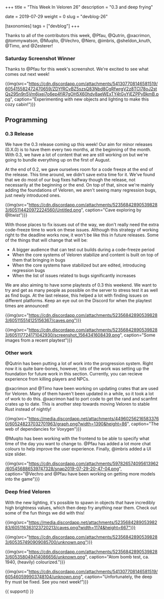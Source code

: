 +++
title = "This Week In Veloren 26"
description = "0.3 and deep frying"

date = 2019-07-29
weight = 0
slug = "devblog-26"

[taxonomies]
tags = ["devblog"]
+++

Thanks to all of the contributors this week, @Pfau, @Qutrin, @xacrimon, @tommywatson, @Muqito, @Vechro, @Nero, @imbris, @sheldon_knuth, @Timo, and @Zesterer!

### Saturday Screenshot Winner

Thanks to @Pfau for this week's screenshot. We're excited to see what comes out next week!

{{img(src="https://cdn.discordapp.com/attachments/541307708146581519/605415582472470659/ZDYfRCvBZ5szsQ83Nbd8CgRfwrgV2z8TCI78oJ2stQs295n9n5Vm6jxei7o6ep4fiR7gOH5X60hdv8aeWExTY4tGyYjEZPPyBkmB.png", caption="Experimenting with new objects and lighting to make this cozy cabin!")}}

## Programming

### 0.3 Release

We have the 0.3 release coming up this week! Our aim for minor releases (0.X.0) is to have them every two months, at the beginning of the month. With 0.3, we have a lot of content that we are still working on but we're going to bundle everything up on the first of August.

At the end of 0.2, we gave ourselves room for a code freeze at the end of the release. This time around, we didn't save extra time for it. We've found that we do most of our bug fixes halfway though the release, not necessarily at the beginning or the end. On top of that, since we're mainly adding the foundations of Veloren, we aren't seeing many regression bugs, just newly introduced ones.

{{img(src="https://cdn.discordapp.com/attachments/523568428905398283/605114420972224560/Untitled.png", caption="Cave exploring by @Itwist")}}

With those places to fix issues out of the way, we don't really need the extra code-freeze time to work on these issues. Although this strategy of working right to the deadline works now, it won't be like this in future releases. Some of the things that will change that will be:

- A bigger audience that can test out builds during a code-freeze period
- When the core systems of Veloren stabilize and content is built on top of them that bringing in bugs
- When the core systems have stabilized but are edited, introducing regression bugs
- When the list of issues related to bugs significantly increases

We are also aiming to have some playtests of 0.3 this weekend. We want to try and get as many people as possible on the server to stress test it as well as find bugs. At the last release, this helped a lot with finding issues on different platforms. Keep an eye out on the Discord for when the playtest times are announced!

{{img(src="https://cdn.discordapp.com/attachments/523568428905398283/605115514125156367/caves.png")}}

{{img(src="https://cdn.discordapp.com/attachments/523568428905398283/605117724171042930/screenshot_1564341608439.png", caption="Some images from a recent playtest")}}

### Other work

@Qutrin has been putting a lot of work into the progression system. Right now it is quite bare-bones, however, lots of the work was setting up the foundation for future work in this section. Currently, you can recieve experience from killing players and NPCs.

@xacrimon and @Timo have been working on updating crates that are used for Veloren. Many of them haven't been updated in a while, so it took a lot of work to do this. @xacrimon had to port code to get the rand and scanfmt crates up to date. This is another step towards moving Veloren to stable Rust instead of nightly!

{{img(src="https://media.discordapp.net/attachments/449602562165833760/605248237032701963/graph.png?width=1390&height=86", caption="The web of dependancies for Voxygen")}}

@Muqito has been working with the frontend to be able to specify what time of the day you want to change to. @Pfau has added a lot more chat colours to help improve the user experience. Finally, @imbris added a UI size slider.

{{img(src="https://cdn.discordapp.com/attachments/597826574095613962/605456886539747328/snap2019-07-29-20-47-04.png", caption="@Vechro and @Pfau have been working on getting more models into the game")}}

### Deep fried Veloren

With the new lighting, it's possible to spawn in objects that have incredibly high brightness values, which then deep fry anything near them. Check out some of the fun things we did with this!

{{img(src="https://media.discordapp.net/attachments/523568428905398283/605116363123720213/caves.png?width=1174&height=667")}}

{{img(src="https://cdn.discordapp.com/attachments/523568428905398283/605357490909085700/unknown.png")}}

{{img(src="https://cdn.discordapp.com/attachments/523568428905398283/605358049414086656/unknown.png", caption="Atom bomb test, ca. 1940, (heavily) colourized.")}}

{{img(src="https://cdn.discordapp.com/attachments/541307708146581519/605460599903748104/unknown.png", caption="Unfortunately, the deep fry must be fixed. See you next week!")}}

{{ support() }}
